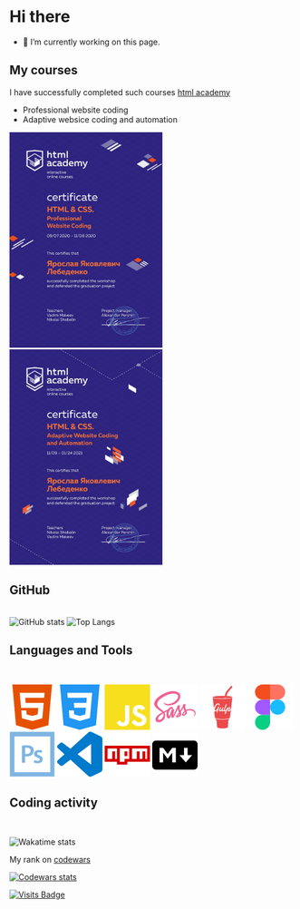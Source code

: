 # Hi there

- 🔭 I’m currently working on this page.

## My courses

I have successfully completed such courses
[html academy](https://htmlacademy.ru/?ref=377731)

- Professional website coding
- Adaptive websice coding and automation

<a href="https://assets.htmlacademy.ru/certificates/intensive/163/377731.pdf?1610699754">
  <img src="certificate/static-en.jpg" width="270" height="380">
</a>
<a href="https://assets.htmlacademy.ru/certificates/intensive/165/377731.pdf?1610699688">
  <img src="certificate/adaptive-en.jpg" width="270" height="380">
</a>

## GitHub

<br>

<img height="180rem" src="https://github-readme-stats.vercel.app/api?username=Nailheart&show_icons=true&theme=tokyonight&hide_border=true&custom_title=GitHub%20Stats" alt="GitHub stats">
<img height="180rem" src="https://github-readme-stats.vercel.app/api/top-langs/?username=Nailheart&layout=compact&theme=tokyonight&hide_border=true&langs_count=6" alt="Top Langs">

## Languages and Tools

<br>

[![HTML5](img/html5.svg)](https://www.w3.org/html/)
[![CSS3](img/css3.svg)](https://www.w3.org/Style/CSS/)
[![JavaScript](img/js.svg)](https://developer.mozilla.org/en-US/docs/Web/JavaScript/)
[![Sass](img/sass.svg)](https://sass-lang.com/)
[![Gulp](img/gulp.svg)](https://gulpjs.com/)
[![Figma](img/figma.svg)](https://www.figma.com/)
[![Photoshop](img/photoshop.svg)](https://www.photoshop.com/en/)
[![Visual Studio Code](img/vscode.svg)](https://code.visualstudio.com/)
[![npm](img/npm.svg)](https://www.npmjs.com/)
[![Markdown](img/markdown.svg)](https://github.com/adam-p/markdown-here/wiki/Markdown-Cheatsheet)

## Coding activity

<br>

![Wakatime stats](https://github-readme-stats.vercel.app/api/wakatime?username=Nailheart&theme=tokyonight&hide_border=true)

My rank on [codewars](https://www.codewars.com/users/Nailheart)

[![Codewars stats](https://www.codewars.com/users/Nailheart/badges/large)](https://www.codewars.com/users/Nailheart)

[![Visits Badge](https://badges.pufler.dev/visits/Nailheart/Nailheart)](https://github.com/Nailheart)
